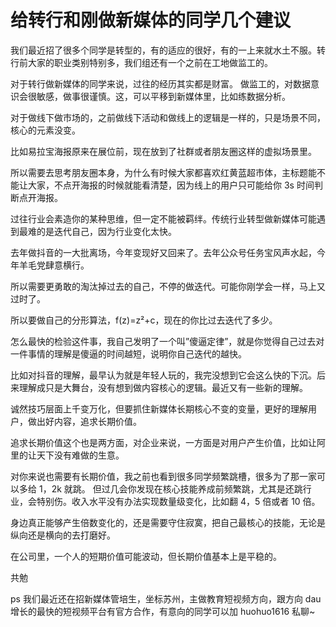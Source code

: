 # 给转行和刚做新媒体的同学几个建议

我们最近招了很多个同学是转型的，有的适应的很好，有的一上来就水土不服。转行前大家的职业类别特别多，我们组还有一个之前在工地做监工的。

对于转行做新媒体的同学来说，过往的经历其实都是财富。
做监工的，对数据意识会很敏感，做事很谨慎。这，可以平移到新媒体里，比如练数据分析。

对于做线下做市场的，之前做线下活动和做线上的逻辑是一样的，只是场景不同，核心的元素没变。

比如易拉宝海报原来在展位前，现在放到了社群或者朋友圈这样的虚拟场景里。

所以需要去思考朋友圈本身，为什么有时候大家都喜欢红黄蓝超市体，主标题能不能让大家，不点开海报的时候就能看清楚，因为线上的用户只可能给你 3s 时间判断点开海报。

过往行业会素造你的某种思维，但一定不能被羁绊。传统行业转型做新媒体可能遇到最难的是迭代自己，因为行业变化太快。

去年做抖音的一大批离场，今年变现好又回来了。去年公众号任务宝风声水起，今年羊毛党肆意横行。

所以需要更勇敢的淘汰掉过去的自己，不停的做迭代。可能你刚学会一样，马上又过时了。

所以要做自己的分形算法，f(z)=z²+c，现在的你比过去迭代了多少。

怎么最快的检验这件事，我自己发明了一个叫”傻逼定律”，就是你觉得自己过去对一件事情的理解是傻逼的时间越短，说明你自己迭代的越快。

比如对抖音的理解，最早认为就是年轻人玩的，我完没想到它会这么快的下沉。后来理解成只是大舞台，没有想到做内容核心的逻辑。最近又有一些新的理解。

诚然技巧层面上千变万化，但要抓住新媒体长期核心不变的变量，更好的理解用户，做出好内容，追求长期价值。

追求长期价值这个也是两方面，对企业来说，一方面是对用户产生价值，比如让阿里的让天下没有难做的生意。

对你来说也需要有长期价值，我之前也看到很多同学频繁跳槽，很多为了那一家可以多给 1，2k 就跳。
但过几会你发现在核心技能养成前频繁跳，尤其是还跳行业，会特别伤。收入水平没有办法实现数量级变化，比如翻 4，5 倍或者 10 倍。

身边真正能够产生倍数变化的，还是需要守住寂寞，把自己最核心的技能，无论是纵向还是横向的去打磨好。

在公司里，一个人的短期价值可能波动，但长期价值基本上是平稳的。

共勉

ps
我们最近还在招新媒体管培生，坐标苏州，主做教育短视频方向，跟方向 dau 增长的最快的短视频平台有官方合作，有意向的同学可以加 huohuo1616 私聊~